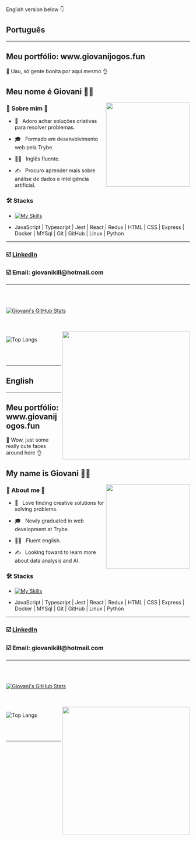 English version below 👇

<h2> Português </h2>
<hr>
<h2> Meu portfólio: www.giovanijogos.fun </h2>

🧐 Uau, só gente bonita por aqui mesmo 👌 <h2> Meu nome é Giovani 🙋‍♂️ </h2>

<img align='right' src="https://media.giphy.com/media/3oKIPnAiaMCws8nOsE/giphy.gif" width="230">

<h3> 🌌 Sobre mim 🗿 </h3>



- 🤔 &nbsp; Adoro achar soluções criativas para resolver problemas.

- 🎓 &nbsp; Formado em desenvolvimento web pela Trybe.

- 👨🏻 &nbsp; Inglês fluente.

- ✍️ &nbsp; Procuro aprender mais sobre análise de dados e inteligência artificial.



<h3>🛠 Stacks</h3>


- [![My Skills](https://skillicons.dev/icons?i=js,ts,jest,react,redux,html,css,express,docker,mysql,git,github,linux,python)](https://skillicons.dev)

- JavaScript | Typescript | Jest | React | Redux | HTML | CSS | Express | Docker | MYSql | Git | GitHub | Linux | Python

<hr>

<h3> ☑️ <a href="https://www.linkedin.com/in/giovanikill/">LinkedIn<a/>  </h3>
<h3> ☑️ <b>Email:</b> giovanikill@hotmail.com  </h3>

<hr>  

<br/><br/>

[![Giovani's GitHub Stats](https://github-readme-stats.vercel.app/api?username=GiovaniKill&show_icons=true)](https://github.com/GiovaniKill)

<br/>

<br/>

<img src="https://media.giphy.com/media/9rtpurjbqiqZXbBBet/giphy.gif" width="350" align='right'>

![Top Langs](https://github-readme-stats.vercel.app/api/top-langs/?username=GiovaniKill&show_icons=true)

<br><br>



<hr>
  
  
<h2> English </h2>
<hr>
<h2> Meu portfólio: www.giovanijogos.fun </h2>
🧐 Wow, just some really cute faces around here 👌 <h2> My name is Giovani 🙋‍♂️ </h2>

<img align='right' src="https://media.giphy.com/media/3oKIPnAiaMCws8nOsE/giphy.gif" width="230">

<h3> 🌌 About me 🗿 </h3>



- 🤔 &nbsp; Love finding creative solutions for solving problems.

- 🎓 &nbsp; Newly graduated in web development at Trybe.

- 👨🏻 &nbsp; Fluent english.

- ✍️ &nbsp; Looking foward to learn more about data analysis and AI.



<h3>🛠 Stacks</h3>

- [![My Skills](https://skillicons.dev/icons?i=js,ts,jest,react,redux,html,css,express,docker,mysql,git,github,linux,python)](https://skillicons.dev)

- JavaScript | Typescript | Jest | React | Redux | HTML | CSS | Express | Docker | MYSql | Git | GitHub | Linux | Python

<hr>

<h3> ☑️ <a href="https://www.linkedin.com/in/giovanikill/">LinkedIn<a/>  </h3>
<h3> ☑️ <b>Email:</b> giovanikill@hotmail.com  </h3>

<hr>  

<br/><br/>

[![Giovani's GitHub Stats](https://github-readme-stats.vercel.app/api?username=GiovaniKill&show_icons=true)](https://github.com/GiovaniKill)

<br/>

<br/>

<img src="https://media.giphy.com/media/9rtpurjbqiqZXbBBet/giphy.gif" width="350" align='right'>

![Top Langs](https://github-readme-stats.vercel.app/api/top-langs/?username=GiovaniKill&show_icons=true)

<br><br>



<hr>


